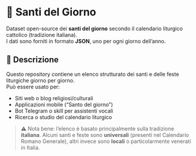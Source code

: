 # 📅 Santi del Giorno

Dataset open-source dei **santi del giorno** secondo il calendario liturgico cattolico (tradizione italiana).  
I dati sono forniti in formato **JSON**, uno per ogni giorno dell’anno.

## 📖 Descrizione

Questo repository contiene un elenco strutturato dei santi e delle feste liturgiche giorno per giorno.  
Può essere usato per:

- Siti web o blog religiosi/culturali  
- Applicazioni mobile (“Santo del giorno”)  
- Bot Telegram o skill per assistenti vocali  
- Ricerca o studio del calendario liturgico  

> ⚠️ Nota bene: l’elenco è basato principalmente sulla tradizione **italiana**. Alcuni santi e feste sono **universali** (presenti nel Calendario Romano Generale), altri invece sono **locali** o particolarmente venerati in Italia.

